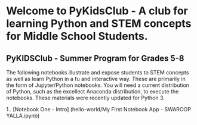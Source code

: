 
# Welcome to PyKidsClub - A club for learning Python and STEM concepts for Middle School Students.
## PyKIDSClub - Summer Program for Grades 5-8

The following notebooks illustrate and expose students to STEM concepts as well as learn Python in a fu and interactive way. These are primarily in the form of Jupyter/Python notebooks. You will need a current distribution of Python, such as the excellect Anaconda distribution, to execute the notebooks. These materials were recently updated for Python 3.

1.. [Notebook One - Intro] (hello-world/My First Notebook App - SWAROOP YALLA.ipynb)

